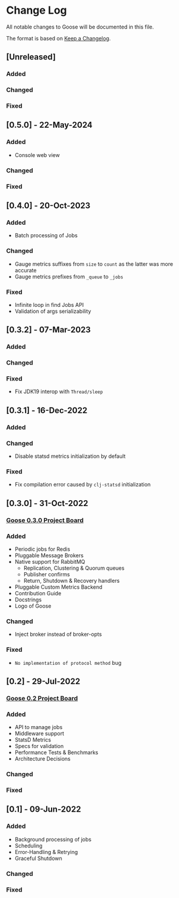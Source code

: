 # Change Log

All notable changes to Goose will be documented in this file.

The format is based on [Keep a Changelog](http://keepachangelog.com/).

## [Unreleased]

### Added
### Changed
### Fixed

## [0.5.0] - 22-May-2024

### Added

- Console web view

### Changed

### Fixed

## [0.4.0] - 20-Oct-2023

### Added
- Batch processing of Jobs
### Changed
- Gauge metrics suffixes from `size` to `count` as the latter was more accurate
- Gauge metrics prefixes from `_queue` to `_jobs`
### Fixed
- Infinite loop in find Jobs API
- Validation of args serializability

## [0.3.2] - 07-Mar-2023

### Added
### Changed
### Fixed
- Fix JDK19 interop with `Thread/sleep`

## [0.3.1] - 16-Dec-2022

### Added
### Changed
- Disable statsd metrics initialization by default
### Fixed
- Fix compilation error caused by `clj-statsd` initialization
 
## [0.3.0] - 31-Oct-2022

### [Goose 0.3.0 Project Board](https://github.com/orgs/nilenso/projects/6)

### Added
- Periodic jobs for Redis
- Pluggable Message Brokers
- Native support for RabbitMQ
    - Replication, Clustering & Quorum queues
    - Publisher confirms
    - Return, Shutdown & Recovery handlers
- Pluggable Custom Metrics Backend
- Contribution Guide
- Docstrings
- Logo of Goose

### Changed
- Inject broker instead of broker-opts

### Fixed
- `No implementation of protocol method` bug

## [0.2] - 29-Jul-2022

### [Goose 0.2 Project Board](https://github.com/orgs/nilenso/projects/1)

### Added
- API to manage jobs
- Middleware support
- StatsD Metrics
- Specs for validation
- Performance Tests & Benchmarks
- Architecture Decisions

### Changed
### Fixed

## [0.1] - 09-Jun-2022

### Added
- Background processing of jobs
- Scheduling
- Error-Handling & Retrying
- Graceful Shutdown

### Changed
### Fixed
